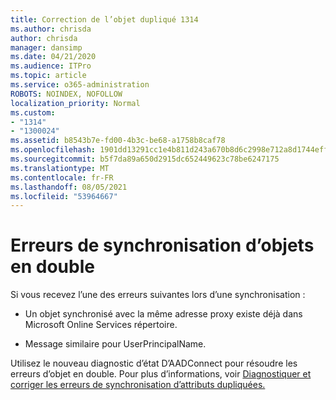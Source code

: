 ```yaml
---
title: Correction de l’objet dupliqué 1314
ms.author: chrisda
author: chrisda
manager: dansimp
ms.date: 04/21/2020
ms.audience: ITPro
ms.topic: article
ms.service: o365-administration
ROBOTS: NOINDEX, NOFOLLOW
localization_priority: Normal
ms.custom:
- "1314"
- "1300024"
ms.assetid: b8543b7e-fd00-4b3c-be68-a1758b8caf78
ms.openlocfilehash: 1901dd13291cc1e4b811d243a670b8d6c2998e712a8d1744effe7e3832c156da
ms.sourcegitcommit: b5f7da89a650d2915dc652449623c78be6247175
ms.translationtype: MT
ms.contentlocale: fr-FR
ms.lasthandoff: 08/05/2021
ms.locfileid: "53964667"
---
```

# <a name="duplicate-object-synchronization-errors"></a>Erreurs de synchronisation d’objets en double

Si vous recevez l’une des erreurs suivantes lors d’une synchronisation :

- Un objet synchronisé avec la même adresse proxy existe déjà dans Microsoft Online Services répertoire.

- Message similaire pour UserPrincipalName.

Utilisez le nouveau diagnostic d’état D’AADConnect pour résoudre les erreurs d’objet en double. Pour plus d’informations, voir [Diagnostiquer et corriger les erreurs de synchronisation d’attributs dupliquées.](https://docs.microsoft.com/azure/active-directory/hybrid/how-to-connect-health-diagnose-sync-errors)
